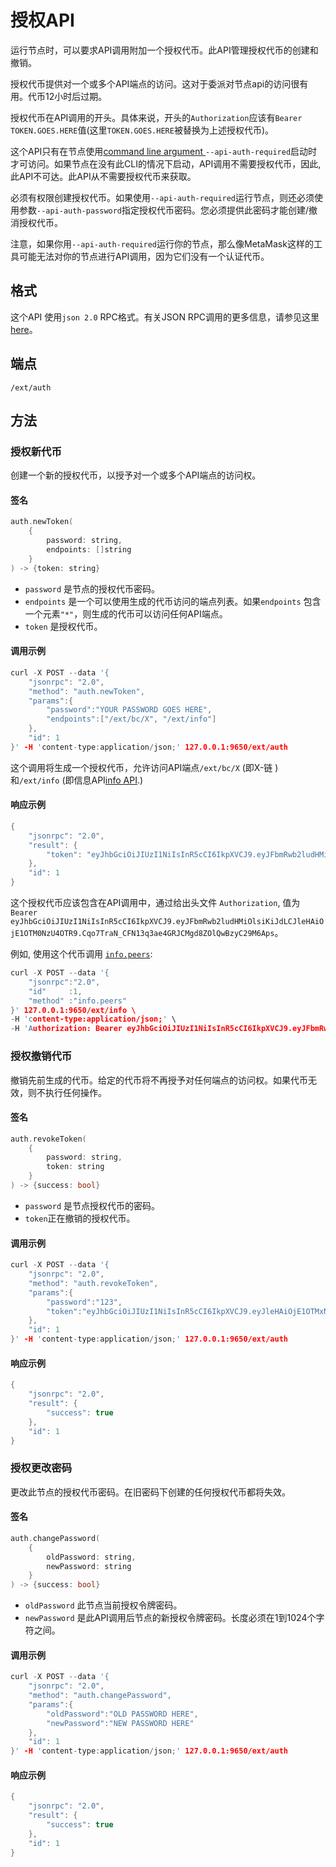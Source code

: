 # 授权API

运行节点时，可以要求API调用附加一个授权代币。此API管理授权代币的创建和撤销。

授权代币提供对一个或多个API端点的访问。这对于委派对节点api的访问很有用。代币12小时后过期。

授权代币在API调用的开头。具体来说，开头的`Authorization`应该有`Bearer TOKEN.GOES.HERE`值\(这里`TOKEN.GOES.HERE`被替换为上述授权代币\)。

这个API只有在节点使用[command line argument ](../references/command-line-interface.md)`--api-auth-required`启动时才可访问。如果节点在没有此CLI的情况下启动，API调用不需要授权代币，因此, 此API不可达。此API从不需要授权代币来获取。

必须有权限创建授权代币。如果使用`--api-auth-required`运行节点，则还必须使用参数`--api-auth-password`指定授权代币密码。您必须提供此密码才能创建/撤消授权代币。

注意，如果你用`--api-auth-required`运行你的节点，那么像MetaMask这样的工具可能无法对你的节点进行API调用，因为它们没有一个认证代币。

## 格式

这个API 使用`json 2.0` RPC格式。有关JSON RPC调用的更多信息，请参见这里[here](issuing-api-calls.md)。

## 端点

```text
/ext/auth
```

## 方法

### 授权新代币

创建一个新的授权代币，以授予对一个或多个API端点的访问权。

#### **签名**

```cpp
auth.newToken(
    {
        password: string,
        endpoints: []string
    }
) -> {token: string}
```

* `password` 是节点的授权代币密码。
* `endpoints` 是一个可以使用生成的代币访问的端点列表。如果`endpoints` 包含一个元素`"*"`，则生成的代币可以访问任何API端点。
* `token` 是授权代币。

#### **调用示例**

```cpp
curl -X POST --data '{
    "jsonrpc": "2.0",
    "method": "auth.newToken",
    "params":{
        "password":"YOUR PASSWORD GOES HERE",
        "endpoints":["/ext/bc/X", "/ext/info"]
    },
    "id": 1
}' -H 'content-type:application/json;' 127.0.0.1:9650/ext/auth
```

这个调用将生成一个授权代币，允许访问API端点`/ext/bc/X`  \(即X-链 \)和`/ext/info` \(即信息API[info API](info-api.md).\)

#### **响应示例**

```cpp
{
    "jsonrpc": "2.0",
    "result": {
        "token": "eyJhbGciOiJIUzI1NiIsInR5cCI6IkpXVCJ9.eyJFbmRwb2ludHMiOlsiKiJdLCJleHAiOjE1OTM0NzU4OTR9.Cqo7TraN_CFN13q3ae4GRJCMgd8ZOlQwBzyC29M6Aps"
    },
    "id": 1
}
```

这个授权代币应该包含在API调用中，通过给出头文件 `Authorization`, 值为`Bearer eyJhbGciOiJIUzI1NiIsInR5cCI6IkpXVCJ9.eyJFbmRwb2ludHMiOlsiKiJdLCJleHAiOjE1OTM0NzU4OTR9.Cqo7TraN_CFN13q3ae4GRJCMgd8ZOlQwBzyC29M6Aps`。

例如, 使用这个代币调用 [`info.peers`](info-api.md#info-peers):


```cpp
curl -X POST --data '{
    "jsonrpc":"2.0",
    "id"     :1,
    "method" :"info.peers"
}' 127.0.0.1:9650/ext/info \
-H 'content-type:application/json;' \
-H 'Authorization: Bearer eyJhbGciOiJIUzI1NiIsInR5cCI6IkpXVCJ9.eyJFbmRwb2ludHMiOlsiKiJdLCJleHAiOjE1OTM0NzU4OTR9.Cqo7TraN_CFN13q3ae4GRJCMgd8ZOlQwBzyC29M6Aps'
```

### 授权撤销代币

撤销先前生成的代币。给定的代币将不再授予对任何端点的访问权。如果代币无效，则不执行任何操作。

#### **签名**

```cpp
auth.revokeToken(
    {
        password: string,
        token: string
    }
) -> {success: bool}
```

* `password` 是节点授权代币的密码。
* `token`正在撤销的授权代币。

#### **调用示例**

```cpp
curl -X POST --data '{
    "jsonrpc": "2.0",
    "method": "auth.revokeToken",
    "params":{
        "password":"123",
        "token":"eyJhbGciOiJIUzI1NiIsInR5cCI6IkpXVCJ9.eyJleHAiOjE1OTMxNzIzMjh9.qZVNhH6AMQ_LpbXnPbTFEL6Vm5EM5FLU-VEKpYBH3k4"
    },
    "id": 1
}' -H 'content-type:application/json;' 127.0.0.1:9650/ext/auth
```

#### **响应示例**

```cpp
{
    "jsonrpc": "2.0",
    "result": {
        "success": true
    },
    "id": 1
}
```

### 授权更改密码

更改此节点的授权代币密码。在旧密码下创建的任何授权代币都将失效。

#### **签名**

```cpp
auth.changePassword(
    {
        oldPassword: string,
        newPassword: string
    }
) -> {success: bool}
```

* `oldPassword` 此节点当前授权令牌密码。
* `newPassword` 是此API调用后节点的新授权令牌密码。长度必须在1到1024个字符之间。

#### **调用示例**

```cpp
curl -X POST --data '{
    "jsonrpc": "2.0",
    "method": "auth.changePassword",
    "params":{
        "oldPassword":"OLD PASSWORD HERE",
        "newPassword":"NEW PASSWORD HERE"
    },
    "id": 1
}' -H 'content-type:application/json;' 127.0.0.1:9650/ext/auth
```

#### **响应示例**

```cpp
{
    "jsonrpc": "2.0",
    "result": {
        "success": true
    },
    "id": 1
}
```

<!--stackedit_data:
eyJoaXN0b3J5IjpbLTcwMzYxNjE0MSwtMTA2NjA3MzA2NiwxMD
EzODkxMzE0LC04NTQ4NDExMTgsMjAwNjE1NzQ1MywtMTI4NzEy
Mzg5MywtMTg4Mjg5OTU2NiwtMTk1MzQzMSwyNzI3Nzk2MywtMT
M4MDMyNTUwMl19
-->